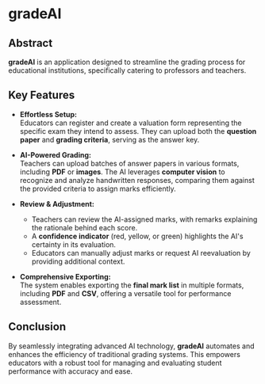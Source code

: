 # gradeAI  

## Abstract

**gradeAI** is an application designed to streamline the grading process for educational institutions, specifically catering to professors and teachers.  

## Key Features  

- **Effortless Setup:**  
  Educators can register and create a valuation form representing the specific exam they intend to assess. They can upload both the **question paper** and **grading criteria**, serving as the answer key.  

- **AI-Powered Grading:**  
  Teachers can upload batches of answer papers in various formats, including **PDF** or **images**. The AI leverages **computer vision** to recognize and analyze handwritten responses, comparing them against the provided criteria to assign marks efficiently.  

- **Review & Adjustment:**  
  - Teachers can review the AI-assigned marks, with remarks explaining the rationale behind each score.  
  - A **confidence indicator** (red, yellow, or green) highlights the AI's certainty in its evaluation.  
  - Educators can manually adjust marks or request AI reevaluation by providing additional context.  

- **Comprehensive Exporting:**  
  The system enables exporting the **final mark list** in multiple formats, including **PDF** and **CSV**, offering a versatile tool for performance assessment.  

## Conclusion  

By seamlessly integrating advanced AI technology, **gradeAI** automates and enhances the efficiency of traditional grading systems. This empowers educators with a robust tool for managing and evaluating student performance with accuracy and ease.  
